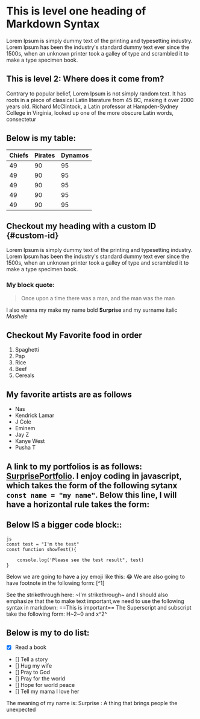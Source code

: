 # This is level one heading of Markdown Syntax

Lorem Ipsum is simply dummy text of the printing and typesetting industry. Lorem Ipsum has been the industry's standard dummy text ever since the 1500s, when an unknown printer took a galley of type and scrambled it to make a type specimen book.

## This is level 2: Where does it come from?

Contrary to popular belief, Lorem Ipsum is not simply random text. It has roots in a piece of classical Latin literature from 45 BC, making it over 2000 years old. Richard McClintock, a Latin professor at Hampden-Sydney College in Virginia, looked up one of the more obscure Latin words, consectetur

## Below is my table:

| Chiefs | Pirates | Dynamos |
| ------ | ------- | ------- |
| 49     | 90      | 95      |
| 49     | 90      | 95      |
| 49     | 90      | 95      |
| 49     | 90      | 95      |
| 49     | 90      | 95      |

## Checkout my heading with a custom ID {#custom-id}

Lorem Ipsum is simply dummy text of the printing and typesetting industry. Lorem Ipsum has been the industry's standard dummy text ever since the 1500s, when an unknown printer took a galley of type and scrambled it to make a type specimen book.

### My block quote:

> Once upon a time there was a man, and the man was the man

I also wanna my make my name bold **Surprise** and my surname italic _Mashele_

## Checkout My Favorite food in order

1. Spaghetti
2. Pap
3. Rice
4. Beef
5. Cereals

## My favorite artists are as follows

- Nas
- Kendrick Lamar
- J Cole
- Eminem
- Jay Z
- Kanye West
- Pusha T

## A link to my portfolios is as follows: [SurprisePortfolio](https://www.surpriseportfolio.com). I enjoy coding in javascript, which takes the form of the following sytanx `const name = "my name"`. Below this line, I will have a horizontal rule takes the form:

## Below IS a bigger code block::

```
js
const test = "I'm the test"
const function showTest(){

    console.log('Please see the test result", test)
}
```

Below we are going to have a joy emoji like this: :joy: We are also going to have footnote in the following form: [^1]

See the strikethrough here: ~I'm strikethrough~ and I should also emphasize that the to make text important,we need to use the following syntax in markdown: ==This is important== The Superscript and subscript take the following form: H~2~0 and x^2^

## Below is my to do list:

- [x] Read a book
- [] Tell a story
- [] Hug my wife
- [] Pray to God
- [] Pray for the world
- [] Hope for world peace
- [] Tell my mama I love her

The meaning of my name is: Surprise
: A thing that brings people the unexpected
